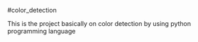 #color_detection

This is the project basically on color detection by using python programming language
